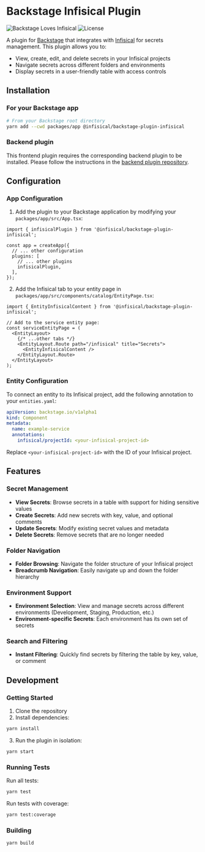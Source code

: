 # Backstage Infisical Plugin

![Backstage Loves Infisical](https://img.shields.io/badge/Backstage-loves%20Infisical-blue)
![License](https://img.shields.io/github/license/your-username/backstage-plugin-infisical)

A plugin for [Backstage](https://backstage.io) that integrates with [Infisical](https://infisical.com) for secrets management. This plugin allows you to:

- View, create, edit, and delete secrets in your Infisical projects
- Navigate secrets across different folders and environments
- Display secrets in a user-friendly table with access controls

## Installation

### For your Backstage app

```bash
# From your Backstage root directory
yarn add --cwd packages/app @infisical/backstage-plugin-infisical
```

### Backend plugin
This frontend plugin requires the corresponding backend plugin to be installed. Please follow the instructions in the [backend plugin repository](https://github.com/your-username/backstage-plugin-infisical-backend).

## Configuration

### App Configuration

1. Add the plugin to your Backstage application by modifying your `packages/app/src/App.tsx`:

```tsx
import { infisicalPlugin } from '@infisical/backstage-plugin-infisical';

const app = createApp({
  // ... other configuration
  plugins: [
    // ... other plugins
    infisicalPlugin,
  ],
});
```

2. Add the Infisical tab to your entity page in `packages/app/src/components/catalog/EntityPage.tsx`:

```tsx
import { EntityInfisicalContent } from '@infisical/backstage-plugin-infisical';

// Add to the service entity page:
const serviceEntityPage = (
  <EntityLayout>
    {/* ...other tabs */}
    <EntityLayout.Route path="/infisical" title="Secrets">
      <EntityInfisicalContent />
    </EntityLayout.Route>
  </EntityLayout>
);
```

### Entity Configuration

To connect an entity to its Infisical project, add the following annotation to your `entities.yaml`:

```yaml
apiVersion: backstage.io/v1alpha1
kind: Component
metadata:
  name: example-service
  annotations:
    infisical/projectId: <your-infisical-project-id>
```

Replace `<your-infisical-project-id>` with the ID of your Infisical project.

## Features

### Secret Management

- **View Secrets**: Browse secrets in a table with support for hiding sensitive values
- **Create Secrets**: Add new secrets with key, value, and optional comments
- **Update Secrets**: Modify existing secret values and metadata
- **Delete Secrets**: Remove secrets that are no longer needed

### Folder Navigation

- **Folder Browsing**: Navigate the folder structure of your Infisical project
- **Breadcrumb Navigation**: Easily navigate up and down the folder hierarchy

### Environment Support

- **Environment Selection**: View and manage secrets across different environments (Development, Staging, Production, etc.)
- **Environment-specific Secrets**: Each environment has its own set of secrets

### Search and Filtering

- **Instant Filtering**: Quickly find secrets by filtering the table by key, value, or comment

## Development

### Getting Started

1. Clone the repository
2. Install dependencies:
```bash
yarn install
```
3. Run the plugin in isolation:
```bash
yarn start
```

### Running Tests

Run all tests:
```bash
yarn test
```

Run tests with coverage:
```bash
yarn test:coverage
```

### Building

```bash
yarn build
```
